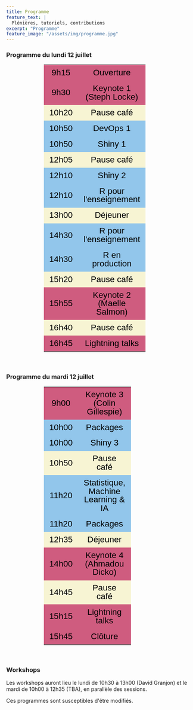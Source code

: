 ```yaml
---
title: Programme 
feature_text: |
  Plénières, tutoriels, contributions
excerpt: "Programme"
feature_image: "/assets/img/programme.jpg"
---
```



### Programme du lundi 12 juillet


<center><div style="width:60%;">
<div class="tabwid"><style>.cl-a2deb0f2{border-collapse:collapse;}.cl-a2d82dcc{font-family:'Helvetica';font-size:17pt;font-weight:normal;font-style:normal;text-decoration:none;color:rgba(0, 0, 0, 1.00);background-color:transparent;}.cl-a2d8428a{margin:0;text-align:center;border-bottom: 0 solid rgba(0, 0, 0, 1.00);border-top: 0 solid rgba(0, 0, 0, 1.00);border-left: 0 solid rgba(0, 0, 0, 1.00);border-right: 0 solid rgba(0, 0, 0, 1.00);padding-bottom:5pt;padding-top:5pt;padding-left:5pt;padding-right:5pt;line-height: 1;background-color:transparent;}.cl-a2d87322{width:54pt;background-clip: padding-box;background-color:rgba(207, 92, 127, 1.00);vertical-align: middle;border-bottom: 0 solid rgba(0, 0, 0, 1.00);border-top: 0 solid rgba(0, 0, 0, 1.00);border-left: 0 solid rgba(0, 0, 0, 1.00);border-right: 0 solid rgba(0, 0, 0, 1.00);margin-bottom:0;margin-top:0;margin-left:0;margin-right:0;}.cl-a2d8734a{width:54pt;background-clip: padding-box;background-color:rgba(146, 198, 235, 1.00);vertical-align: middle;border-bottom: 0 solid rgba(0, 0, 0, 1.00);border-top: 0 solid rgba(0, 0, 0, 1.00);border-left: 0 solid rgba(0, 0, 0, 1.00);border-right: 0 solid rgba(0, 0, 0, 1.00);margin-bottom:0;margin-top:0;margin-left:0;margin-right:0;}.cl-a2d8739a{width:54pt;background-clip: padding-box;background-color:rgba(247, 244, 211, 1.00);vertical-align: middle;border-bottom: 0 solid rgba(0, 0, 0, 1.00);border-top: 0 solid rgba(0, 0, 0, 1.00);border-left: 0 solid rgba(0, 0, 0, 1.00);border-right: 0 solid rgba(0, 0, 0, 1.00);margin-bottom:0;margin-top:0;margin-left:0;margin-right:0;}.cl-a2d873b8{width:54pt;background-clip: padding-box;background-color:rgba(207, 92, 127, 1.00);vertical-align: middle;border-bottom: 2pt solid rgba(102, 102, 102, 1.00);border-top: 0 solid rgba(0, 0, 0, 1.00);border-left: 0 solid rgba(0, 0, 0, 1.00);border-right: 0 solid rgba(0, 0, 0, 1.00);margin-bottom:0;margin-top:0;margin-left:0;margin-right:0;}caption {color: #777;margin-top: 10px;margin-bottom: 10px;text-align: center;}</style><table class='cl-a2deb0f2'><tbody><tr style="overflow-wrap:break-word;"><td class="cl-a2d87322"><p class="cl-a2d8428a"><span class="cl-a2d82dcc">9h15</span></p></td><td class="cl-a2d87322"><p class="cl-a2d8428a"><span class="cl-a2d82dcc">Ouverture</span></p></td></tr><tr style="overflow-wrap:break-word;"><td class="cl-a2d87322"><p class="cl-a2d8428a"><span class="cl-a2d82dcc">9h30</span></p></td><td class="cl-a2d87322"><p class="cl-a2d8428a"><span class="cl-a2d82dcc">Keynote 1 (Steph Locke)</span></p></td></tr><tr style="overflow-wrap:break-word;"><td class="cl-a2d8739a"><p class="cl-a2d8428a"><span class="cl-a2d82dcc">10h20</span></p></td><td class="cl-a2d8739a"><p class="cl-a2d8428a"><span class="cl-a2d82dcc">Pause café</span></p></td></tr><tr style="overflow-wrap:break-word;"><td class="cl-a2d8734a"><p class="cl-a2d8428a"><span class="cl-a2d82dcc">10h50</span></p></td><td class="cl-a2d8734a"><p class="cl-a2d8428a"><span class="cl-a2d82dcc">DevOps 1</span></p></td></tr><tr style="overflow-wrap:break-word;"><td class="cl-a2d8734a"><p class="cl-a2d8428a"><span class="cl-a2d82dcc">10h50</span></p></td><td class="cl-a2d8734a"><p class="cl-a2d8428a"><span class="cl-a2d82dcc">Shiny 1</span></p></td></tr><tr style="overflow-wrap:break-word;"><td class="cl-a2d8739a"><p class="cl-a2d8428a"><span class="cl-a2d82dcc">12h05</span></p></td><td class="cl-a2d8739a"><p class="cl-a2d8428a"><span class="cl-a2d82dcc">Pause café</span></p></td></tr><tr style="overflow-wrap:break-word;"><td class="cl-a2d8734a"><p class="cl-a2d8428a"><span class="cl-a2d82dcc">12h10</span></p></td><td class="cl-a2d8734a"><p class="cl-a2d8428a"><span class="cl-a2d82dcc">Shiny 2</span></p></td></tr><tr style="overflow-wrap:break-word;"><td class="cl-a2d8734a"><p class="cl-a2d8428a"><span class="cl-a2d82dcc">12h10</span></p></td><td class="cl-a2d8734a"><p class="cl-a2d8428a"><span class="cl-a2d82dcc">R pour l'enseignement</span></p></td></tr><tr style="overflow-wrap:break-word;"><td class="cl-a2d8739a"><p class="cl-a2d8428a"><span class="cl-a2d82dcc">13h00</span></p></td><td class="cl-a2d8739a"><p class="cl-a2d8428a"><span class="cl-a2d82dcc">Déjeuner</span></p></td></tr><tr style="overflow-wrap:break-word;"><td class="cl-a2d8734a"><p class="cl-a2d8428a"><span class="cl-a2d82dcc">14h30</span></p></td><td class="cl-a2d8734a"><p class="cl-a2d8428a"><span class="cl-a2d82dcc">R pour l'enseignement</span></p></td></tr><tr style="overflow-wrap:break-word;"><td class="cl-a2d8734a"><p class="cl-a2d8428a"><span class="cl-a2d82dcc">14h30</span></p></td><td class="cl-a2d8734a"><p class="cl-a2d8428a"><span class="cl-a2d82dcc">R en production</span></p></td></tr><tr style="overflow-wrap:break-word;"><td class="cl-a2d8739a"><p class="cl-a2d8428a"><span class="cl-a2d82dcc">15h20</span></p></td><td class="cl-a2d8739a"><p class="cl-a2d8428a"><span class="cl-a2d82dcc">Pause café</span></p></td></tr><tr style="overflow-wrap:break-word;"><td class="cl-a2d87322"><p class="cl-a2d8428a"><span class="cl-a2d82dcc">15h55</span></p></td><td class="cl-a2d87322"><p class="cl-a2d8428a"><span class="cl-a2d82dcc">Keynote 2 (Maelle Salmon)</span></p></td></tr><tr style="overflow-wrap:break-word;"><td class="cl-a2d8739a"><p class="cl-a2d8428a"><span class="cl-a2d82dcc">16h40</span></p></td><td class="cl-a2d8739a"><p class="cl-a2d8428a"><span class="cl-a2d82dcc">Pause café</span></p></td></tr><tr style="overflow-wrap:break-word;"><td class="cl-a2d873b8"><p class="cl-a2d8428a"><span class="cl-a2d82dcc">16h45</span></p></td><td class="cl-a2d873b8"><p class="cl-a2d8428a"><span class="cl-a2d82dcc">Lightning talks</span></p></td></tr></tbody></table></div>
</div></center>


<br>

### Programme du mardi 12 juillet

<center><div style="width:60%;">
<div class="tabwid"><style>.cl-a32a2d3e{border-collapse:collapse;}.cl-a321fd1c{font-family:'Helvetica';font-size:17pt;font-weight:normal;font-style:normal;text-decoration:none;color:rgba(0, 0, 0, 1.00);background-color:transparent;}.cl-a3221770{margin:0;text-align:center;border-bottom: 0 solid rgba(0, 0, 0, 1.00);border-top: 0 solid rgba(0, 0, 0, 1.00);border-left: 0 solid rgba(0, 0, 0, 1.00);border-right: 0 solid rgba(0, 0, 0, 1.00);padding-bottom:5pt;padding-top:5pt;padding-left:5pt;padding-right:5pt;line-height: 1;background-color:transparent;}.cl-a32246c8{width:54pt;background-clip: padding-box;background-color:rgba(207, 92, 127, 1.00);vertical-align: middle;border-bottom: 0 solid rgba(0, 0, 0, 1.00);border-top: 0 solid rgba(0, 0, 0, 1.00);border-left: 0 solid rgba(0, 0, 0, 1.00);border-right: 0 solid rgba(0, 0, 0, 1.00);margin-bottom:0;margin-top:0;margin-left:0;margin-right:0;}.cl-a32246e6{width:54pt;background-clip: padding-box;background-color:rgba(207, 92, 127, 1.00);vertical-align: middle;border-bottom: 2pt solid rgba(102, 102, 102, 1.00);border-top: 0 solid rgba(0, 0, 0, 1.00);border-left: 0 solid rgba(0, 0, 0, 1.00);border-right: 0 solid rgba(0, 0, 0, 1.00);margin-bottom:0;margin-top:0;margin-left:0;margin-right:0;}.cl-a32246f0{width:54pt;background-clip: padding-box;background-color:rgba(146, 198, 235, 1.00);vertical-align: middle;border-bottom: 0 solid rgba(0, 0, 0, 1.00);border-top: 0 solid rgba(0, 0, 0, 1.00);border-left: 0 solid rgba(0, 0, 0, 1.00);border-right: 0 solid rgba(0, 0, 0, 1.00);margin-bottom:0;margin-top:0;margin-left:0;margin-right:0;}.cl-a3224704{width:54pt;background-clip: padding-box;background-color:rgba(247, 244, 211, 1.00);vertical-align: middle;border-bottom: 0 solid rgba(0, 0, 0, 1.00);border-top: 0 solid rgba(0, 0, 0, 1.00);border-left: 0 solid rgba(0, 0, 0, 1.00);border-right: 0 solid rgba(0, 0, 0, 1.00);margin-bottom:0;margin-top:0;margin-left:0;margin-right:0;}caption {color: #777;margin-top: 10px;margin-bottom: 10px;text-align: center;}</style><table class='cl-a32a2d3e'><tbody><tr style="overflow-wrap:break-word;"><td class="cl-a32246c8"><p class="cl-a3221770"><span class="cl-a321fd1c">9h00</span></p></td><td class="cl-a32246c8"><p class="cl-a3221770"><span class="cl-a321fd1c">Keynote 3 (Colin Gillespie)</span></p></td></tr><tr style="overflow-wrap:break-word;"><td class="cl-a32246f0"><p class="cl-a3221770"><span class="cl-a321fd1c">10h00</span></p></td><td class="cl-a32246f0"><p class="cl-a3221770"><span class="cl-a321fd1c">Packages</span></p></td></tr><tr style="overflow-wrap:break-word;"><td class="cl-a32246f0"><p class="cl-a3221770"><span class="cl-a321fd1c">10h00</span></p></td><td class="cl-a32246f0"><p class="cl-a3221770"><span class="cl-a321fd1c">Shiny 3</span></p></td></tr><tr style="overflow-wrap:break-word;"><td class="cl-a3224704"><p class="cl-a3221770"><span class="cl-a321fd1c">10h50</span></p></td><td class="cl-a3224704"><p class="cl-a3221770"><span class="cl-a321fd1c">Pause café</span></p></td></tr><tr style="overflow-wrap:break-word;"><td class="cl-a32246f0"><p class="cl-a3221770"><span class="cl-a321fd1c">11h20</span></p></td><td class="cl-a32246f0"><p class="cl-a3221770"><span class="cl-a321fd1c">Statistique, Machine Learning &amp; IA</span></p></td></tr><tr style="overflow-wrap:break-word;"><td class="cl-a32246f0"><p class="cl-a3221770"><span class="cl-a321fd1c">11h20</span></p></td><td class="cl-a32246f0"><p class="cl-a3221770"><span class="cl-a321fd1c">Packages</span></p></td></tr><tr style="overflow-wrap:break-word;"><td class="cl-a3224704"><p class="cl-a3221770"><span class="cl-a321fd1c">12h35</span></p></td><td class="cl-a3224704"><p class="cl-a3221770"><span class="cl-a321fd1c">Déjeuner</span></p></td></tr><tr style="overflow-wrap:break-word;"><td class="cl-a32246c8"><p class="cl-a3221770"><span class="cl-a321fd1c">14h00</span></p></td><td class="cl-a32246c8"><p class="cl-a3221770"><span class="cl-a321fd1c">Keynote 4 (Ahmadou Dicko)</span></p></td></tr><tr style="overflow-wrap:break-word;"><td class="cl-a3224704"><p class="cl-a3221770"><span class="cl-a321fd1c">14h45</span></p></td><td class="cl-a3224704"><p class="cl-a3221770"><span class="cl-a321fd1c">Pause café</span></p></td></tr><tr style="overflow-wrap:break-word;"><td class="cl-a32246c8"><p class="cl-a3221770"><span class="cl-a321fd1c">15h15</span></p></td><td class="cl-a32246c8"><p class="cl-a3221770"><span class="cl-a321fd1c">Lightning talks</span></p></td></tr><tr style="overflow-wrap:break-word;"><td class="cl-a32246e6"><p class="cl-a3221770"><span class="cl-a321fd1c">15h45</span></p></td><td class="cl-a32246e6"><p class="cl-a3221770"><span class="cl-a321fd1c">Clôture</span></p></td></tr></tbody></table></div>
</div></center>


<br>


### Workshops

Les workshops auront lieu le lundi de 10h30 à 13h00 (David Granjon) et le mardi de 10h00 à 12h35 (TBA), en parallèle des sessions.

Ces programmes sont susceptibles d'être modifiés.

